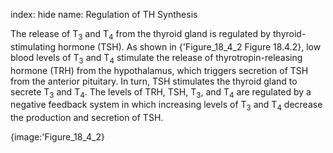 index: hide
name: Regulation of TH Synthesis

The release of T<sub>3</sub> and T<sub>4</sub> from the thyroid gland is regulated by thyroid-stimulating hormone (TSH). As shown in {'Figure_18_4_2 Figure 18.4.2}, low blood levels of T<sub>3</sub> and T<sub>4</sub> stimulate the release of thyrotropin-releasing hormone (TRH) from the hypothalamus, which triggers secretion of TSH from the anterior pituitary. In turn, TSH stimulates the thyroid gland to secrete T<sub>3</sub> and T<sub>4</sub>. The levels of TRH, TSH, T<sub>3</sub>, and T<sub>4</sub> are regulated by a negative feedback system in which increasing levels of T<sub>3</sub> and T<sub>4</sub> decrease the production and secretion of TSH.


{image:'Figure_18_4_2}
        
